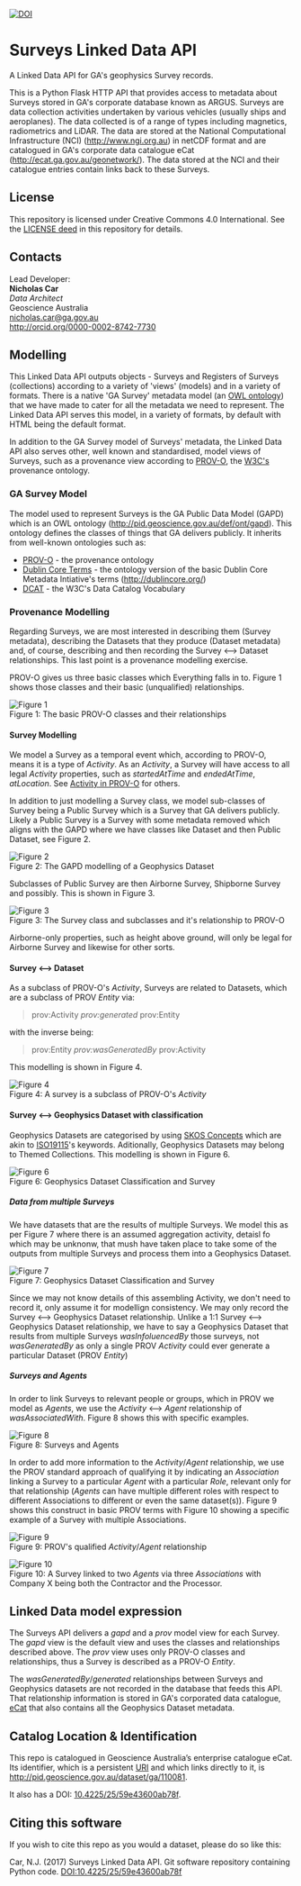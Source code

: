 [![DOI](https://zenodo.org/badge/DOI/10.4225/25/59e43600ab78f.svg)](https://doi.org/10.4225/25/59e43600ab78f)

# Surveys Linked Data API
A Linked Data API for GA's geophysics Survey records.

This is a Python Flask HTTP API that provides access to metadata about Surveys stored in GA's corporate database known as ARGUS. Surveys are data collection activities undertaken by various vehicles (usually ships and aeroplanes). The data collected is of a range of types including magnetics, radiometrics and LiDAR. The data are stored at the National Computational Infrastructure (NCI) (http://www.ngi.org.au) in netCDF format and are catalogued in GA's corporate data catalogue eCat (http://ecat.ga.gov.au/geonetwork/). The data stored at the NCI and their catalogue entries contain links back to these Surveys. 

## License
This repository is licensed under Creative Commons 4.0 International. See the [LICENSE deed](LICENSE) in this repository for details.


## Contacts
Lead Developer:  
**Nicholas Car**  
*Data Architect*  
Geoscience Australia  
<nicholas.car@ga.gov.au>  
<http://orcid.org/0000-0002-8742-7730>


## Modelling
This Linked Data API outputs objects - Surveys and Registers of Surveys (collections) according to a variety of 'views' (models) and in a variety of formats. There is a native 'GA Survey' metadata model (an [OWL ontology](https://en.wikipedia.org/wiki/Web_Ontology_Language)) that we have made to cater for all the metadata we need to represent. The Linked Data API serves this model, in a variety of formats, by default with HTML being the default format.

In addition to the GA Survey model of Surveys' metadata, the Linked Data API also serves other, well known and standardised, model views of Surveys, such as a provenance view according to [PROV-O](https://www.w3.org/TR/prov-o/), the [W3C's](https://www.w3.org/) provenance ontology.

### GA Survey Model
The model used to represent Surveys is the GA Public Data Model (GAPD) which is an OWL ontology (http://pid.geoscience.gov.au/def/ont/gapd). This ontology defines the classes of things that GA delivers publicly. It inherits from well-known ontologies such as:
 
 * [PROV-O](https://www.w3.org/TR/prov-o/) - the provenance ontology
 * [Dublin Core Terms](http://dublincore.org/schemas/rdfs/) - the ontology version of the basic Dublin Core Metadata Intiative's terms (http://dublincore.org/)
 * [DCAT](https://www.w3.org/TR/vocab-dcat/) - the W3C's Data Catalog Vocabulary

### Provenance Modelling
Regarding Surveys, we are most interested in describing them (Survey metadata), describing the Datasets that they produce (Dataset metadata) and, of course, describing and then recording the Survey <--> Dataset relationships. This last point is a provenance modelling exercise.

PROV-O gives us three basic classes which Everything falls in to. Figure 1 shows those classes and their basic (unqualified) relationships.
 
![Figure 1](static/img/PROV-O-Basic.png)  
Figure 1: The basic PROV-O classes and their relationships 

#### Survey Modelling
We model a Survey as a temporal event which, according to PROV-O, means it is a type of *Activity*. As an *Activity*, a Survey will have access to all legal *Activity* properties, such as *startedAtTime* and *endedAtTime*, *atLocation*. See [Activity in PROV-O](https://www.w3.org/TR/prov-o/#Activity) for others. 

In addition to just modelling a Survey class, we model sub-classes of Survey being a Public Survey which is a Survey that GA delivers publicly. Likely a Public Survey is a Survey with some metadata removed which aligns with the GAPD where we have classes like Dataset and then Public Dataset, see Figure 2. 

![Figure 2](static/img/Survey-Geophysics-Dataset-Type.png)  
Figure 2: The GAPD modelling of a Geophysics Dataset 

Subclasses of Public Survey are then Airborne Survey, Shipborne Survey and possibly. This is shown in Figure 3.

![Figure 3](static/img/Survey-Type.png)  
Figure 3: The Survey class and subclasses and it's relationship to PROV-O 

Airborne-only properties, such as height above ground, will only be legal for Airborne Survey and likewise for other sorts.

#### Survey <--> Dataset
As a subclass of PROV-O's *Activity*, Surveys are related to Datasets, which are a subclass of PROV *Entity* via:

> prov:Activity *prov:generated* prov:Entity

with the inverse being:

> prov:Entity *prov:wasGeneratedBy* prov:Activity

This modelling is shown in Figure 4.

![Figure 4](static/img/Survey-Geophysics-Dataset.png)  
Figure 4: A survey is a subclass of PROV-O's *Activity*

#### Survey <--> Geophysics Dataset with classification
Geophysics Datasets are categorised by using [SKOS Concepts](https://www.w3.org/TR/skos-reference/#concepts) which are akin to [ISO19115](http://www.iso.org/iso/iso_catalogue/catalogue_ics/catalogue_detail_ics.htm?csnumber=53798)'s keywords. Aditionally, Geophysics Datasets may belong to Themed Collections. This modelling is shown in Figure 6.

![Figure 6](static/img/Survey-Dataset-Classification.png)  
Figure 6: Geophysics Dataset Classification and Survey

##### Data from multiple Surveys
We have datasets that are the results of multiple Surveys. We model this as per Figure 7 where there is an assumed aggregation activity, detaisl fo which may be unknonw, that mush have taken place to take some of the outputs from multiple Surveys and process them into a Geophysics Dataset.

![Figure 7](static/img/Survey-Dataset-multi.png)  
Figure 7: Geophysics Dataset Classification and Survey

Since we may not know details of this assembling Activity, we don't need to record it, only assume it for modellign consistency. We may only record the Survey <--> Geophysics Dataset relationship. Unlike a 1:1 Survey <--> Geophysics Dataset relationship, we have to say a Geophysics Dataset that results from multiple Surveys *wasInfoluencedBy* those surveys, not *wasGeneratedBy* as only a single PROV *Activity* could ever generate a particular Dataset (PROV *Entity*)

##### Surveys and Agents
In order to link Surveys to relevant people or groups, which in PROV we model as *Agents*, we use the *Activity* <--> *Agent* relationship of *wasAssociatedWith*. Figure 8 shows this with specific examples.

![Figure 8](static/img/Survey-Agent.png)  
Figure 8: Surveys and Agents

In order to add more information to the *Activity*/*Agent* relationship, we use the PROV standard approach of qualifying it by indicating an *Association* linking a Survey to a particular *Agent* with a particular *Role*, relevant only for that relationship (*Agents* can have multiple different roles with respect to different Associations to different or even the same dataset(s)). Figure 9 shows this construct in basic PROV terms with Figure 10 showing a specific example of a Survey with multiple Associations.
 
![Figure 9](static/img/Survey-Agent-Qualified-PROV.png)  
Figure 9: PROV's qualified *Activity*/*Agent* relationship

![Figure 10](static/img/Survey-Agent-Qualified-example.png)  
Figure 10: A Survey linked to two *Agents* via three *Associations* with Company X being both the Contractor and the Processor. 

## Linked Data model expression
The Surveys API delivers a *gapd* and a *prov* model view for each Survey. The *gapd* view is the default view and uses the classes and relationships described above. The *prov* view uses only PROV-O classes and relationships, thus a Survey is described as a PROV-O *Entity*.

The *wasGeneratedBy*/*generated* relationships between Surveys and Geophysics datasets are not recorded in the database that feeds this API. That relationship information is stored in GA's corporated data catalogue, [eCat](http://ecat.ga.gov.au/geonetwork/) that also contains all the Geophysics Dataset metadata.


## Catalog Location & Identification
This repo is catalogued in Geoscience Australia’s enterprise catalogue eCat. Its identifier, which is a persistent [URI](https://en.wikipedia.org/wiki/Uniform_Resource_Identifier) and which links directly to it, is <http://pid.geoscience.gov.au/dataset/ga/110081>.

It also has a DOI: [10.4225/25/59e43600ab78f](http://dx.doi.org/10.4225/25/59e43600ab78f).


## Citing this software
If you wish to cite this repo as you would a dataset, please do so like this:

Car, N.J. (2017) Surveys Linked Data API. Git software repository containing Python code. [DOI:10.4225/25/59e43600ab78f](http://dx.doi.org/10.4225/25/59e43600ab78f)